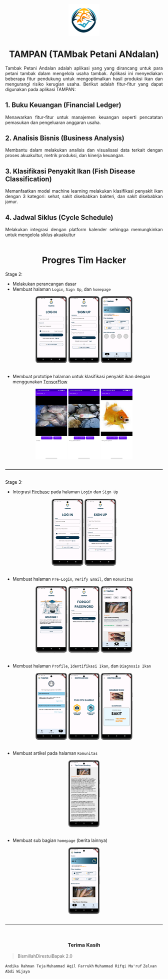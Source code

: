 <div align="center"><img src = "images/logo.png" width = 20% height= 20%></div>

# <div align="center">TAMPAN (TAMbak Petani ANdalan)</div>

<div align="justify">
Tambak Petani Andalan adalah aplikasi yang yang dirancang untuk para petani tambak dalam mengelola usaha tambak. Aplikasi ini menyediakan beberapa fitur pendukung untuk mengoptimalkan hasil produksi ikan dan mengurangi risiko kerugian usaha. Berikut adalah fitur-fitur yang dapat digunakan pada aplikasi TAMPAN:
</div>

## <div align="left">1.  Buku Keuangan (Financial Ledger)</div>
<div align="justify">
Menawarkan fitur-fitur untuk manajemen keuangan seperti pencatatan pemasukan dan pengeluaran anggaran usaha.
</div>

## <div align="left">2.  Analisis Bisnis (Business Analysis)</div>
<div align="justify">
Membantu dalam melakukan analisis dan visualisasi data terkait dengan proses akuakultur, metrik produksi, dan kinerja keuangan.
</div>

## <div align="left">3.  Klasifikasi Penyakit Ikan (Fish Disease Classification)</div>
<div align="justify">
Memanfaatkan model machine learning melakukan klasifikasi penyakit ikan dengan 3 kategori: sehat, sakit disebabkan bakteri, dan sakit disebabkan jamur.
</div>

## <div align="left">4.  Jadwal Siklus (Cycle Schedule)</div>
<div align="justify">
Melakukan integrasi dengan platform kalender sehingga memungkinkan untuk mengelola siklus akuakultur
</div>

<br>

# <div align="center">Progres Tim Hacker</div>

<div align="left">Stage 2:</div>

- Melakukan perancangan dasar
- Membuat halaman `Login`, `Sign Up`, dan `homepage`

<div align="center">
  <img src="images/docs/login.jpeg" width=20% height= 20%/>
  <img src="images/docs/sign_up.jpeg" width=20% height= 20% />
 <img src="images/docs/home.jpeg" width=20% height= 20% />
</div>

<br>

- Membuat prototipe halaman untuk klasifikasi penyakit ikan dengan menggunakan [TensorFlow](https://www.tensorflow.org/)

<div align="center">
  <img src="images/docs/prototipe_klasifikasi_ikan_sehat_2.jpg" width=20% height= 20% /> 
  <img src="images/docs/prototipe_klasifikasi_ikan_bakteri_2.jpg" width=20% height= 20% /> 
  <img src="images/docs/prototipe_klasifikasi_ikan_jamur.jpg" width=20% height= 20%/>
</div>

<br>
<hr>
<br>

<div align="left">Stage 3:</div>

- Integrasi [Firebase](https://firebase.google.com/?hl=id) pada halaman `Login` dan `Sign Up`

<div align="center">
  <img src="images/docs/login.jpeg" width=20% height= 20% />
  <img src="images/docs/sign_up.jpeg" width=20% height= 20% />
</div>

<br>

- Membuat halaman `Pre-Login`, `Verify Email`, dan `Komunitas`

<div align="center">
  <img src="images/docs/prelogin.png" width=20% height= 20%/>
  <img src="images/docs/email_verification.png" width=20% height= 20% />
  <img src="images/docs/community.png" width=20% height= 20% />
</div>

<br>

- Membuat halaman `Profile`, `Identifikasi Ikan`, dan `Diagnosis Ikan`

<div align="center">
  <img src="images/docs/profile.png" width=20% height= 20% />
  <img src="images/docs/source_option.png" width=20% height= 20% />
  <img src="images/docs/result.png" width=20% height= 20% />
</div>

<br>

- Membuat artikel pada halaman `Komunitas`

<div align="center">
  <img src="images/docs/article.png" width=20% height= 20% />
</div>

<br>

- Membuat sub bagian `homepage` (berita lainnya)

<div align="center">
  <img src="images/docs/home_stage3.png" width=20% height= 20% />
</div>

<br>
<hr>
<br>

### <div align="center">Terima Kasih</div>
> BismillahDirestuiBapak 2.0

`Andika Rahman Teja` `Muhammad Aqil Farrukh` `Muhammad Rifqi Ma'ruf` `Zelvan Abdi Wijaya`
